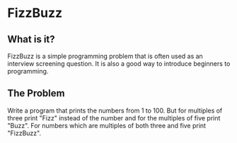 # FizzBuzz

## What is it?

FizzBuzz is a simple programming problem that is often used as an interview screening question. It is also a good way to introduce beginners to programming.

## The Problem

Write a program that prints the numbers from 1 to 100. But for multiples of three print "Fizz" instead of the number and for the multiples of five print "Buzz". For numbers which are multiples of both three and five print "FizzBuzz".
